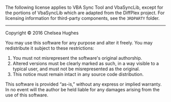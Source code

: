 The following license applies to VBA Sync Tool and VbaSyncLib, except for the portions of VbaSyncLib which are adapted from the DiffPlex project. For licensing information for third-party components, see the `3RDPARTY` folder. 

-----------------------------------------------------------------------------

Copyright &copy; 2016 Chelsea Hughes

You may use this software for any purpose and alter it freely. You may redistribute it subject to these restrictions:

1. You must not misrepresent the software's original authorship.
2. Altered versions must be clearly marked as such, in a way visible to a typical user, and must not be misrepresented as the original.
3. This notice must remain intact in any source code distribution.

This software is provided “as-is,” without any express or implied warranty. In no event will the author be held liable for any damages arising from the use of this software.
